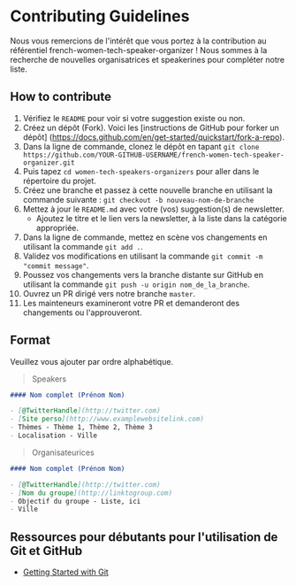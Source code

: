 # Contributing Guidelines

Nous vous remercions de l'intérêt que vous portez à la contribution au référentiel french-women-tech-speaker-organizer ! 
Nous sommes à la recherche de nouvelles organisatrices et speakerines pour compléter notre liste.

## How to contribute

1. Vérifiez le `README` pour voir si votre suggestion existe ou non.
2. Créez un dépôt (Fork). Voici les [instructions de GitHub pour forker un dépôt] (https://docs.github.com/en/get-started/quickstart/fork-a-repo).
3. Dans la ligne de commande, clonez le dépôt en tapant `git clone https://github.com/YOUR-GITHUB-USERNAME/french-women-tech-speaker-organizer.git`
4. Puis tapez `cd women-tech-speakers-organizers` pour aller dans le répertoire du projet.
5. Créez une branche et passez à cette nouvelle branche en utilisant la commande suivante : `git checkout -b nouveau-nom-de-branche`
6. Mettez à jour le `README.md` avec votre (vos) suggestion(s) de newsletter.
   - Ajoutez le titre et le lien vers la newsletter, à la liste dans la catégorie appropriée.
7. Dans la ligne de commande, mettez en scène vos changements en utilisant la commande `git add .`.
8. Validez vos modifications en utilisant la commande `git commit -m "commit message"`.
9. Poussez vos changements vers la branche distante sur GitHub en utilisant la commande `git push -u origin nom_de_la_branche`.
10. Ouvrez un PR dirigé vers notre branche `master`.
11. Les mainteneurs examineront votre PR et demanderont des changements ou l'approuveront.

## Format

Veuillez vous ajouter par ordre alphabétique.

> Speakers

```markdown
#### Nom complet (Prénom Nom)

- [@TwitterHandle](http://twitter.com)
- [Site perso](http://www.examplewebsitelink.com)
- Thèmes - Thème 1, Thème 2, Thème 3
- Localisation - Ville
```

> Organisateurices

```markdown
#### Nom complet (Prénom Nom)

- [@TwitterHandle](http://twitter.com)
- [Nom du groupe](http://linktogroup.com)
- Objectif du groupe - Liste, ici
- Ville
```

## Ressources pour débutants pour l'utilisation de Git et GitHub

- [Getting Started with Git](https://www.thisdot.co/blog/getting-started-with-git)
